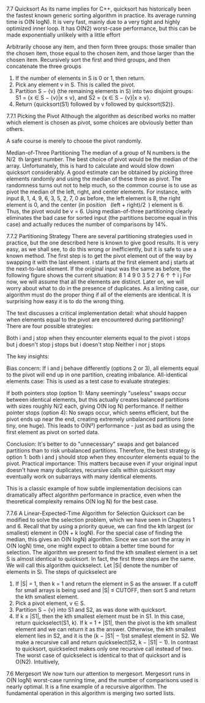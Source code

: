 7.7 Quicksort
As its name implies for C++, quicksort has historically been the fastest known generic
sorting algorithm in practice. Its average running time is O(N logN). It is very fast, mainly
due to a very tight and highly optimized inner loop. It has O(N2) worst-case performance,
but this can be made exponentially unlikely with a little effort

Arbitrarily choose
any item, and then form three groups: those smaller than the chosen item, those equal to
the chosen item, and those larger than the chosen item. Recursively sort the first and third
groups, and then concatenate the three groups

1. If the number of elements in S is 0 or 1, then return.
2. Pick any element v in S. This is called the pivot.
3. Partition S − {v} (the remaining elements in S) into two disjoint groups: S1 = {x ∈
S − {v}|x ≤ v}, and S2 = {x ∈ S − {v}|x ≥ v}.
4. Return {quicksort(S1) followed by v followed by quicksort(S2)}.

7.7.1 Picking the Pivot
Although the algorithm as described works no matter which element is chosen as pivot,
some choices are obviously better than others.

A safe course is merely to choose the pivot randomly.

Median-of-Three Partitioning
The median of a group of N numbers is the  N/2 th largest number. The best choice
of pivot would be the median of the array. Unfortunately, this is hard to calculate and
would slow down quicksort considerably. A good estimate can be obtained by picking
three elements randomly and using the median of these three as pivot. The randomness
turns out not to help much, so the common course is to use as pivot the median of the
left, right, and center elements. For instance, with input 8, 1, 4, 9, 6, 3, 5, 2, 7, 0 as before,
the left element is 8, the right element is 0, and the center (in position  (left + right)/2 )
element is 6. Thus, the pivot would be v = 6. Using median-of-three partitioning clearly
eliminates the bad case for sorted input (the partitions become equal in this case) and
actually reduces the number of comparisons by 14%.

7.7.2 Partitioning Strategy
There are several partitioning strategies used in practice, but the one described here is
known to give good results. It is very easy, as we shall see, to do this wrong or inefficiently,
but it is safe to use a known method. The first step is to get the pivot element out of
the way by swapping it with the last element. i starts at the first element and j starts at
the next-to-last element. If the original input was the same as before, the following figure
shows the current situation:
8 1 4 9 0 3 5 2 7 6
↑ ↑
i j
For now, we will assume that all the elements are distinct. Later on, we will worry about
what to do in the presence of duplicates. As a limiting case, our algorithm must do the
proper thing if all of the elements are identical. It is surprising how easy it is to do the
wrong thing.

The text discusses a critical implementation detail: what should happen when elements equal to the pivot are encountered during partitioning? There are four possible strategies:

Both i and j stop when they encounter elements equal to the pivot
i stops but j doesn't stop
j stops but i doesn't stop
Neither i nor j stops

The key insights:

Bias concern: If i and j behave differently (options 2 or 3), all elements equal to the pivot will end up in one partition, creating imbalance.
All-identical elements case: This is used as a test case to evaluate strategies:

If both pointers stop (option 1): Many seemingly "useless" swaps occur between identical elements, but this actually creates balanced partitions with sizes roughly N/2 each, giving O(N log N) performance.
If neither pointer stops (option 4): No swaps occur, which seems efficient, but the pivot ends up near the end, creating extremely unbalanced partitions (one tiny, one huge). This leads to O(N²) performance - just as bad as using the first element as pivot on sorted data.


Conclusion: It's better to do "unnecessary" swaps and get balanced partitions than to risk unbalanced partitions. Therefore, the best strategy is option 1: both i and j should stop when they encounter elements equal to the pivot.
Practical importance: This matters because even if your original input doesn't have many duplicates, recursive calls within quicksort may eventually work on subarrays with many identical elements.

This is a classic example of how subtle implementation decisions can dramatically affect algorithm performance in practice, even when the theoretical complexity remains O(N log N) for the best case.

7.7.6 A Linear-Expected-Time Algorithm for Selection
Quicksort can be modified to solve the selection problem, which we have seen in Chapters 1
and 6. Recall that by using a priority queue, we can find the kth largest (or smallest) element
in O(N + k logN). For the special case of finding the median, this gives an O(N logN)
algorithm.
Since we can sort the array in O(N logN) time, one might expect to obtain a better
time bound for selection. The algorithm we present to find the kth smallest element in a
set S is almost identical to quicksort. In fact, the first three steps are the same. We will
call this algorithm quickselect. Let |Si| denote the number of elements in Si. The steps of
quickselect are
1. If |S| = 1, then k = 1 and return the element in S as the answer. If a cutoff for small
arrays is being used and |S| ≤ CUTOFF, then sort S and return the kth smallest element.
2. Pick a pivot element, v ∈ S.
3. Partition S − {v} into S1 and S2, as was done with quicksort.
4. If k ≤ |S1|, then the kth smallest element must be in S1. In this case, return
quickselect(S1, k). If k = 1 + |S1|, then the pivot is the kth smallest element and
we can return it as the answer. Otherwise, the kth smallest element lies in S2, and it
is the (k − |S1| − 1)st smallest element in S2. We make a recursive call and return
quickselect(S2, k − |S1| − 1).
In contrast to quicksort, quickselect makes only one recursive call instead of two. The
worst case of quickselect is identical to that of quicksort and is O(N2). Intuitively,


7.6 Mergesort
We now turn our attention to mergesort. Mergesort runs in O(N logN) worst-case running
time, and the number of comparisons used is nearly optimal. It is a fine example of a
recursive algorithm.
The fundamental operation in this algorithm is merging two sorted lists.